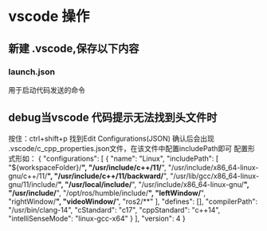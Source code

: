 # vscode 操作
## 新建 .vscode,保存以下内容
### launch.json
用于启动代码发送的命令
## debug当vscode 代码提示无法找到头文件时
按住：ctrl+shift+p 找到Edit Configurations(JSON)
确认后会出现 .vscode/c_cpp_properties.json文件，在该文件中配置includePath即可
配置形式形如：
{
    "configurations": [
        {
            "name": "Linux",
            "includePath": [
                "${workspaceFolder}/**",
                "/usr/include/c++/11/**",
                "/usr/include/x86_64-linux-gnu/c++/11/**",
                "/usr/include/c++/11/backward/**",
                "/usr/lib/gcc/x86_64-linux-gnu/11/include/**",
                "/usr/local/include/**",
                "/usr/include/x86_64-linux-gnu/**",
                "/usr/include/**",
                "/opt/ros/humble/include/**",
                "leftWindow/**",
                "rightWindow/**",
                "videoWindow/**",
                "ros2/**"
            ],
            "defines": [],
            "compilerPath": "/usr/bin/clang-14",
            "cStandard": "c17",
            "cppStandard": "c++14",
            "intelliSenseMode": "linux-gcc-x64"
        }
    ],
    "version": 4
}
